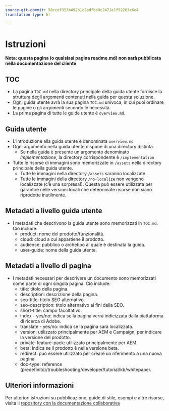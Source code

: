```yaml
---
source-git-commit: 58ccef353b492b1c2adfbb8c2471e1f92263e6e4
translation-type: ht

---
```

# Istruzioni

**Nota: questa pagina (o qualsiasi pagina readme.md) non sarà pubblicata nella documentazione del cliente**

## TOC

+ La pagina `TOC.md` nella directory principale della guida utente fornisce la struttura degli argomenti contenuti nella guida per questa soluzione.
+ Ogni guida utente avrà la sua pagina `TOC.md` univoca, in cui puoi ordinare le pagine o gli argomenti secondo le necessità.
+ La prima pagina di tutte le guide utente è `overview.md`.

## Guida utente

+ L’introduzione alla guida utente è denominata `overview.md`
+ Ogni argomento nella guida utente dispone di una directory distinta.
   + Se nella guida è presente un argomento denominato *Implementazione*, la directory corrispondente è `/implementation`
+ Tutte le risorse di immagini sono memorizzate in `/assets` nella directory principale della guida utente.
   + Tutte le immagini nella directory `/assets` saranno localizzate.
   + Tutte le immagini della directory `/no-localize` non vengono localizzate (c’è una sorpresa!). Questa può essere utilizzata per garantire nelle versioni locali che determinate risorse non siano riprodotte inutilmente.

## Metadati a livello guida utente

+ I metadati che descrivono la guida utente sono memorizzati in `TOC.md`. Ciò include:
   + product: nome del prodotto/funzionalità.
   + cloud: cloud a cui appartiene il prodotto.
   + audience: pubblico o archetipo al quale è destinata la guida.
   + user-guide: nome della guida utente.

## Metadati a livello di pagina

+ I metadati necessari per descrivere un documento sono memorizzati come parte di ogni singola pagina. Ciò include:
   + title: titolo della pagina.
   + description: descrizione della pagina.
   + seo-title: titolo SEO alternativo.
   + seo-description: titolo alternativo ai fini della SEO.
   + short-title: campo facoltativo.
   + index - yes/no: indica se la pagina verrà indicizzata dalla piattaforma di ricerca di Adobe.
   + translate - yes/no: indica se la pagina sarà localizzata.
   + version: utilizzato principalmente per AEM e Campaign, per indicare la versione del prodotto.
   + private-feature-pack: utilizzato principalmente per AEM.
   + beta: indica se il prodotto è nella versione beta.
   + redirect: può essere utilizzato per creare un riferimento a una nuova pagina.
   + doc-type: reference (predefinito)/troubleshooting/developer/tutorial/kb/whitepaper.

## Ulteriori informazioni

Per ulteriori istruzioni su pubblicazione, guide di stile, esempi e altre risorse, visita il [repository con la documentazione collaborativa](https://git.corp.adobe.com/AdobeDocs/collaborative-doc-instructions)
